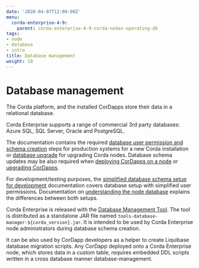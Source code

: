 ```yaml
---
date: '2020-04-07T12:00:00Z'
menu:
  corda-enterprise-4-9:
    parent: corda-enterprise-4-9-corda-nodes-operating-db
tags:
- node
- database
- intro
title: Database management
weight: 10
---
```



# Database management

The Corda platform, and the installed CorDapps store their data in a relational database.

Corda Enterprise supports a range of commercial 3rd party databases: Azure SQL, SQL Server, Oracle and PostgreSQL.

The documentation contains the required [database user permission and schema creation](../../../../../en/platform/corda/4.9/enterprise/node/operating/node-database-admin.md) steps
for production systems for a new Corda installation or [database upgrade](../../../../../en/platform/corda/4.9/enterprise/node-upgrade-notes.html#step-3-update-the-database) for upgrading Corda nodes.
Database schema updates may be also required when [deploying CorDapps on a node](node/operating/node-operations-cordapp-deployment.md)
or [upgrading CorDapps](node-operations-upgrade-cordapps.md).

For development/testing purposes, the [simplified database schema setup for development](../../../../../en/platform/corda/4.9/enterprise/node/operating/node-database-developer.md) documentation covers database setup with simplified user permissions. Documentation on [understanding the node database](../../../../../en/platform/corda/4.9/enterprise/node/operating/node-database.md) explains the differences between both setups.

Corda Enterprise is released with the [Database Management Tool](../../../../../en/platform/corda/4.9/enterprise/node/operating/node-database.html#database-management-tool).
The tool is distributed as a standalone JAR file named `tools-database-manager-${corda_version}.jar`.
It is intended to be used by Corda Enterprise node administrators during database schema creation.

It can be also used by CorDapp developers as a helper to create Liquibase database migration scripts.
Any CorDapp deployed onto a Corda Enterprise node, which stores data in a custom table,
requires embedded DDL scripts written in a cross database manner database-management.

